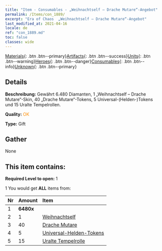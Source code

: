 ```yaml
---
title: "Item - Consumables - „Weihnachtself – Drache Mutare“-Angebot"
permalink: /Items/con_1889/
excerpt: "Era of Chaos  „Weihnachtself – Drache Mutare“-Angebot"
last_modified_at: 2021-04-16
locale: de
ref: "con_1889.md"
toc: false
classes: wide
---
```

 [Materials](/de/Items/){: .btn .btn--primary}[Artifacts](/de/Items/Artifacts/){: .btn .btn--success}[Units](/de/Items/Units/){: .btn .btn--warning}[Heroes](/de/Items/Heroes/){: .btn .btn--danger}[Consumables](/de/Items/Consumables/){: .btn .btn--info}[Unknown](/de/Items/Unknown/){: .btn .btn--primary}

## Details
 **Beschreibung:** Gewährt 6.480 Diamanten, 1 „Weihnachtself – Drache Mutare“-Skin, 40 „Drache Mutare“-Tokens, 5 Universal-(Helden-)Tokens und 15 Uralte Tempelrollen.

 **Quality:** <span style="color: #FF8C00">OK</span>

 **Type:** Gift

## Gather

  None

## This item contains:

 **Required Level to open:** 1

 1 You would get **ALL** items  from:

  | Nr | Amount |     Item    |
  |:---|:-------|:------------|
  | 1 |  **6480x** | <i class="fas fa-gem"/> |  | 
  | 2 | 1 | [Weihnachtself](/de/Items/con_1074/) |  | 
  | 3 | 40 | [Drache Mutare](/de/Items/her_390/) |  | 
  | 4 | 5 | [Universal-Helden-Tokens](/de/Items/her_358/) |  | 
  | 5 | 15 | [Uralte Tempelrolle](/de/Items/con_697/) |  | 
